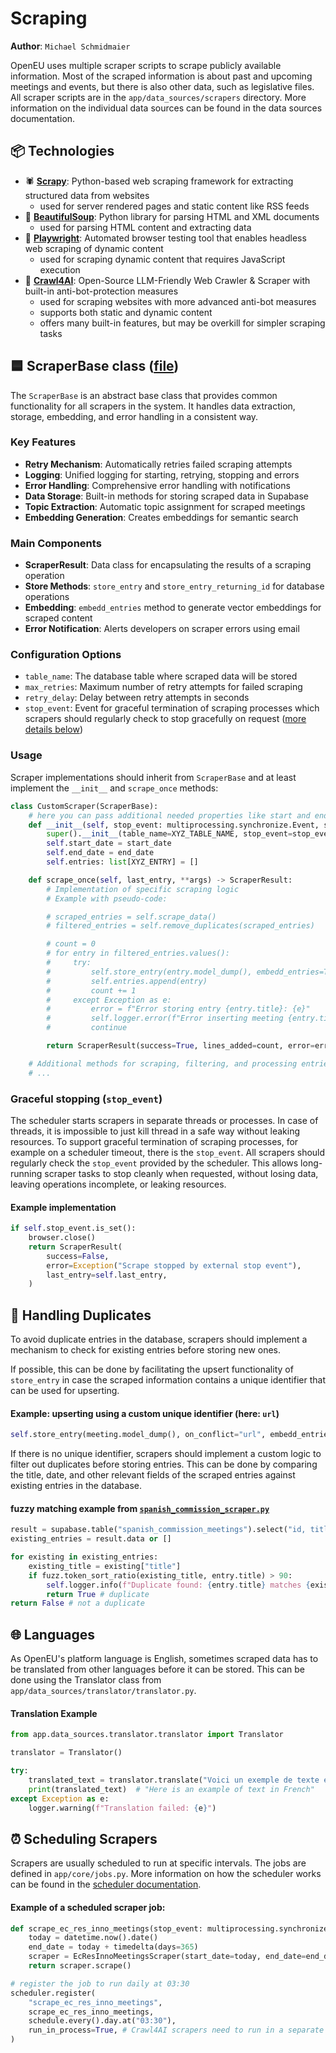 # Scraping

**Author**: `Michael Schmidmaier`

OpenEU uses multiple scraper scripts to scrape publicly available information.
Most of the scraped information is about past and upcoming meetings and events, but there is also other data, such as legislative files. All scraper scripts are in the `app/data_sources/scrapers` directory. More information on the individual data sources can be found in the data sources documentation.

## 📦 Technologies

- 🕷️ [**Scrapy**](https://scrapy.org/): Python-based web scraping framework for extracting structured data from websites
  - used for server rendered pages and static content like RSS feeds
- 🥣 [**BeautifulSoup**](https://www.crummy.com/software/BeautifulSoup/): Python library for parsing HTML and XML documents
  - used for parsing HTML content and extracting data
- 🧪 [**Playwright**](https://playwright.dev/): Automated browser testing tool that enables headless web scraping of dynamic content
  - used for scraping dynamic content that requires JavaScript execution
- 🤖 [**Crawl4AI**](https://docs.crawl4ai.com/): Open-Source LLM-Friendly Web Crawler & Scraper with built-in anti-bot-protection measures
  - used for scraping websites with more advanced anti-bot measures
  - supports both static and dynamic content
  - offers many built-in features, but may be overkill for simpler scraping tasks

## 🟦 ScraperBase class ([file](https://github.com/jst-seminar-rostlab-tum/openeu-backend/blob/main/app/data_sources/scraper_base.py))

The `ScraperBase` is an abstract base class that provides common functionality for all scrapers in the system. It handles data extraction, storage, embedding, and error handling in a consistent way.

### Key Features

- **Retry Mechanism**: Automatically retries failed scraping attempts
- **Logging**: Unified logging for starting, retrying, stopping and errors
- **Error Handling**: Comprehensive error handling with notifications
- **Data Storage**: Built-in methods for storing scraped data in Supabase
- **Topic Extraction**: Automatic topic assignment for scraped meetings
- **Embedding Generation**: Creates embeddings for semantic search

### Main Components

- **ScraperResult**: Data class for encapsulating the results of a scraping operation
- **Store Methods**: `store_entry` and `store_entry_returning_id` for database operations
- **Embedding**: `embedd_entries` method to generate vector embeddings for scraped content
- **Error Notification**: Alerts developers on scraper errors using email

### Configuration Options

- `table_name`: The database table where scraped data will be stored
- `max_retries`: Maximum number of retry attempts for failed scraping
- `retry_delay`: Delay between retry attempts in seconds
- `stop_event`: Event for graceful termination of scraping processes which scrapers should regularly check to stop gracefully on request ([more details below](#graceful-stopping-stop_event))

### Usage

Scraper implementations should inherit from `ScraperBase` and at least implement the `__init__` and `scrape_once` methods:

```python
class CustomScraper(ScraperBase):
    # here you can pass additional needed properties like start and end date
    def __init__(self, stop_event: multiprocessing.synchronize.Event, start_date: date, end_date: date):
        super().__init__(table_name=XYZ_TABLE_NAME, stop_event=stop_event)
        self.start_date = start_date
        self.end_date = end_date
        self.entries: list[XYZ_ENTRY] = []

    def scrape_once(self, last_entry, **args) -> ScraperResult:
        # Implementation of specific scraping logic
        # Example with pseudo-code:

        # scraped_entries = self.scrape_data()
        # filtered_entries = self.remove_duplicates(scraped_entries)

        # count = 0
        # for entry in filtered_entries.values():
        #     try:
        #         self.store_entry(entry.model_dump(), embedd_entries=True)
        #         self.entries.append(entry)
        #         count += 1
        #     except Exception as e:
        #         error = f"Error storing entry {entry.title}: {e}"
        #         self.logger.error(f"Error inserting meeting {entry.title}: {e}")
        #         continue

        return ScraperResult(success=True, lines_added=count, error=error, last_entry=last_entry)

    # Additional methods for scraping, filtering, and processing entries can be implemented here
    # ...
```

### Graceful stopping (`stop_event`)

The scheduler starts scrapers in separate threads or processes. In case of threads, it is impossible to just kill thread in a safe way without leaking resources. To support graceful termination of scraping processes, for example on a scheduler timeout, there is the `stop_event`. All scrapers should regularly check the `stop_event` provided by the scheduler. This allows long-running scraper tasks to stop cleanly when requested, without losing data, leaving operations incomplete, or leaking resources.

#### Example implementation

```python
if self.stop_event.is_set():
    browser.close()
    return ScraperResult(
        success=False,
        error=Exception("Scrape stopped by external stop event"),
        last_entry=self.last_entry,
    )
```

## 🚫 Handling Duplicates

To avoid duplicate entries in the database, scrapers should implement a mechanism to check for existing entries before storing new ones.

If possible, this can be done by facilitating the upsert functionality of `store_entry` in case the scraped information contains a unique identifier that can be used for upserting.

#### Example: upserting using a custom unique identifier (here: `url`)

```python
self.store_entry(meeting.model_dump(), on_conflict="url", embedd_entries=False)
```

If there is no unique identifier, scrapers should implement a custom logic to filter out duplicates before storing entries. This can be done by comparing the title, date, and other relevant fields of the scraped entries against existing entries in the database.

#### fuzzy matching example from [`spanish_commission_scraper.py`](https://github.com/jst-seminar-rostlab-tum/openeu-backend/blob/2ff575bcc7866f62d1f1215e4fa568490943fe3f/app/data_sources/scrapers/spanish_commission_scraper.py#L194C5-L212C25)

```python
result = supabase.table("spanish_commission_meetings").select("id, title").eq("date", entry.date).execute()
existing_entries = result.data or []

for existing in existing_entries:
    existing_title = existing["title"]
    if fuzz.token_sort_ratio(existing_title, entry.title) > 90:
        self.logger.info(f"Duplicate found: {entry.title} matches {existing_title}")
        return True # duplicate
return False # not a duplicate
```

## 🌐 Languages

As OpenEU's platform language is English, sometimes scraped data has to be translated from other languages before it can be stored. This can be done using the Translator class from `app/data_sources/translator/translator.py`.

#### Translation Example

```python
from app.data_sources.translator.translator import Translator

translator = Translator()

try:
    translated_text = translator.translate("Voici un exemple de texte en français")
    print(translated_text)  # "Here is an example of text in French"
except Exception as e:
    logger.warning(f"Translation failed: {e}")
```

## ⏰ Scheduling Scrapers

Scrapers are usually scheduled to run at specific intervals. The jobs are defined in `app/core/jobs.py`. More information on how the scheduler works can be found in the [scheduler documentation](scheduling_jobs).

#### Example of a scheduled scraper job:

```python
def scrape_ec_res_inno_meetings(stop_event: multiprocessing.synchronize.Event):
    today = datetime.now().date()
    end_date = today + timedelta(days=365)
    scraper = EcResInnoMeetingsScraper(start_date=today, end_date=end_date, stop_event=stop_event)
    return scraper.scrape()

# register the job to run daily at 03:30
scheduler.register(
    "scrape_ec_res_inno_meetings",
    scrape_ec_res_inno_meetings,
    schedule.every().day.at("03:30"),
    run_in_process=True, # Crawl4AI scrapers need to run in a separate process, threads do not work
)
```
